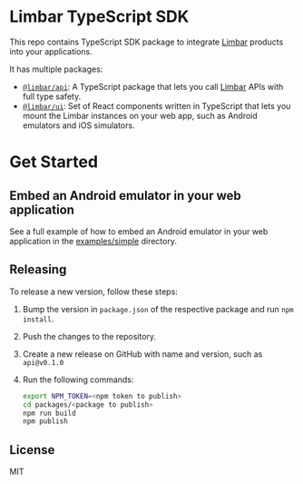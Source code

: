 # Limbar TypeScript SDK

This repo contains TypeScript SDK package to integrate
[Limbar](https://limbar.io) products into your applications.

It has multiple packages:
* [`@limbar/api`](packages/api): A TypeScript package that
  lets you call [Limbar](https://limbar.io) APIs with full
  type safety.
* [`@limbar/ui`](packages/ui): Set of React components
  written in TypeScript that lets you mount the Limbar
  instances on your web app, such as Android emulators and
  iOS simulators.

# Get Started

## Embed an Android emulator in your web application

See a full example of how to embed an Android emulator in your web application in the
[examples/simple](./examples/simple) directory.

## Releasing

To release a new version, follow these steps:

1. Bump the version in `package.json` of the respective package and run `npm install`.
1. Push the changes to the repository.
1. Create a new release on GitHub with name and version, such as `api@v0.1.0`
1. Run the following commands:

   ```bash
   export NPM_TOKEN=<npm token to publish>
   cd packages/<package to publish>
   npm run build
   npm publish
   ```

## License

MIT

